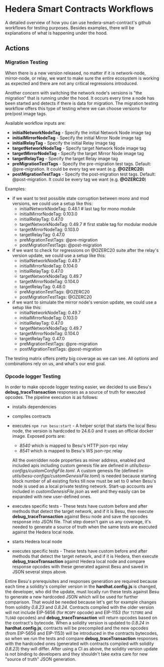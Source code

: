 # Hedera Smart Contracts Workflows

A detailed overview of how you can use hedera-smart-contract's github workflows for testing purposes. Besides examples, there will be explanations of what is happening under the hood.

## Actions

### Migration Testing

When there is a new version released, no matter if it is network-node, mirror-node, or relay, we want to make sure the entire ecosystem is working as expected and there are not any critical regressions introduced.

Another concern with switching the network node's versions is "the migration" that is running under the hood. It occurs every time a node has been started and detects if there is data for migration. The migration testing workflow offers this type of testing where we can choose versions for pre/post image tags.

Available workflow inputs are:

- **initialNetworkNodeTag** - Specify the initial Network Node image tag
- **initialMirrorNodeTag** - Specify the initial Mirror Node image tag
- **initialRelayTag** - Specify the initial Relay image tag
- **targetNetworkNodeTag** - Specify target Network Node image tag
- **targetMirrorNodeTag** - Specify the target Mirror Node image tag
- **targetRelayTag** - Specify the target Relay image tag
- **preMigrationTestTags** - Specify the pre-migration test tags. Default: @pre-migration. It could be every tag we want (e.g. **@OZERC20**)
- **postMigrationTestTags** - Specify the post-migration test tags. Default: @post-migration. It could be every tag we want (e.g. **@OZERC20**)

Examples:

- if we want to test possible state corruption between mono and mod versions, we could use a setup like this:
  - initialNetworkNodeTag: 0.48.1 # last tag for mono module
  - initialMirrorNodeTag: 0.103.0
  - initialRelayTag: 0.47.0
  - targetNetworkNodeTag: 0.49.7 # first stable tag for modular module
  - targetMirrorNodeTag: 0.103.0
  - targetRelayTag: 0.47.0
  - preMigrationTestTags: @pre-migration
  - postMigrationTestTags: @post-migration
- if we want to check for regressions on @OZERC20 suite after the relay's version update, we could use a setup like this:
  - initialNetworkNodeTag: 0.49.7
  - initialMirrorNodeTag: 0.104.0
  - initialRelayTag: 0.47.0
  - targetNetworkNodeTag: 0.49.7
  - targetMirrorNodeTag: 0.104.0
  - targetRelayTag: 0.48.0
  - preMigrationTestTags: @OZERC20
  - postMigrationTestTags: @OZERC20
- if we want to simulate the mirror node's version update, we could use a setup like this:
  - initialNetworkNodeTag: 0.49.7
  - initialMirrorNodeTag: 0.103.0
  - initialRelayTag: 0.47.0
  - targetNetworkNodeTag: 0.49.7
  - targetMirrorNodeTag: 0.104.0
  - targetRelayTag: 0.47.0
  - preMigrationTestTags: @pre-migration
  - postMigrationTestTags: @post-migration

The testing matrix offers pretty big coverage as we can see. All options and combinations rely on us, and what's our end goal.

### Opcode logger Testing

In order to make opcode logger testing easier, we decided to use Besu's **debug_traceTransaction** responses as a source of truth for executed opcodes. The pipeline execution is as follows:
- installs dependencies
- compiles contracts
- executes `npm run besu:start` - A helper script that starts the local Besu node, the version is hardcoded to 24.6.0 and it uses an official docker image. Exposed ports are:
  - *8540* which is mapped to Besu's HTTP json-rpc relay
  - *8541* which is mapped to Besu's WS json-rpc relay

  All the overridden node properties as miner address, enabled and included apis including custom genesis file are defined in *utils/besu-configs/customConfigFile.toml*. A custom genesis file (defined in *utils/besu-configs/customGenesisFile.toml*) is needed because starting block number of all existing forks till now must be set to 0 when Besu's node is used as a local private testing network. Start-up accounts are included in *customGenesisFile.json* as well and they easily can be expanded with new user-defined ones.
- executes specific tests - These tests have custom before and after methods that detect the target network, and if it is Besu, then execute **debug_traceTransaction** against Besu node and save the opcodes response into JSON file. That step doesn't gain us any coverage, it's needed to generate a source of truth when the same tests are executed against the Hedera local node.
- starts Hedera local node
- executes specific tests - These tests have custom before and after methods that detect the target network, and if it is Hedera, then execute **debug_traceTransaction** against Hedera local node and compare response opcodes with these generated against Besu and saved in JSON several steps above.

Entire Besu's prerequisites and responses generation are required because each time a solidity's compiler version in the **hardhat.config.js** is changed, the developer, who did the update, must locally run these tests against Besu to generate a new hardcoded JSON which will be used for further comparison. That would be needed because let's get for example changes from solidity *0.8.23* and *0.8.24*. Contracts compiled with the older version will not include EIP-5656 (for `MCOPY` opcode) and EIP-1153 (for `TSTORE` and `TLOAD` opcodes) and **debug_traceTransaction** will return opcodes based on the contract's bytecode. When a solidity version is updated to *0.8.24* in **hardhat.config.js**, contracts will be precompiled and the new opcodes (from EIP-5656 and EIP-1153) will be introduced in the contracts bytecodes, so when we run the tests and compare **debug_traceTransaction** responses with the hardcoded ones (generated with contracts compiled with solidity *0.8.23*) they will differ. After using a CI as above, the solidity version update is not binding to developers and they shouldn't take extra care for new "source of truth" JSON generation.
